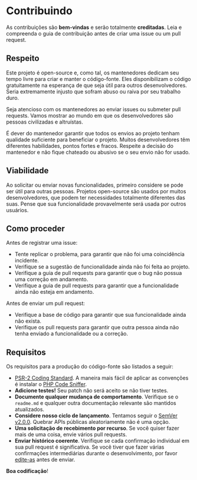 # Contribuindo

As contribuições são **bem-vindas** e serão totalmente **creditadas**.
Leia e compreenda o guia de contribuição antes de criar uma issue ou um pull request.

## Respeito

Este projeto é open-source e, como tal, os mantenedores dedicam seu tempo livre para criar e manter 
o código-fonte. Eles disponibilizam o código gratuitamente na esperança de que seja útil para outros 
desenvolvedores. Seria extremamente injusto que sofram abuso ou raiva por seu trabalho duro.

Seja atencioso com os mantenedores ao enviar issues ou submeter pull requests. Vamos mostrar ao
mundo em que os desenvolvedores são pessoas civilizadas e altruístas.

É dever do mantenedor garantir que todos os envios ao projeto tenham qualidade suficiente para 
beneficiar o projeto. Muitos desenvolvedores têm diferentes habilidades, pontos fortes e fracos. 
Respeite a decisão do mantenedor e não fique chateado ou abusivo se o seu envio não for usado.

## Viabilidade

Ao solicitar ou enviar novas funcionalidades, primeiro considere se pode ser útil para outras pessoas. 
Projetos open-source são usados ​​por muitos desenvolvedores, que podem ter necessidades totalmente 
diferentes das suas. Pense que sua funcionalidade provavelmente será usada por outros usuários.

## Como proceder

Antes de registrar uma issue:

- Tente replicar o problema, para garantir que não foi uma coincidência incidente.
- Verifique se a sugestão de funcionalidade ainda não foi feita ao projeto.
- Verifique a guia de pull requests para garantir que o bug não possua uma correção em andamento.
- Verifique a guia de pull requests para garantir que a funcionalidade ainda não esteja em andamento.

Antes de enviar um pull request:

- Verifique a base de código para garantir que sua funcionalidade ainda não exista.
- Verifique os pull requests para garantir que outra pessoa ainda não tenha enviado a funcionalidade ou a correção.

## Requisitos

Os requisitos para a produção do código-fonte são listados a seguir:

- [PSR-2 Coding Standard](https://github.com/php-fig/fig-standards/blob/master/accepted/PSR-2-coding-style-guide.md). A maneira mais fácil de aplicar as convenções é instalar o [PHP Code Sniffer](http://pear.php.net/package/PHP_CodeSniffer).
- **Adicione testes!** Seu patch não será aceito se não tiver testes.
- **Documente qualquer mudança de comportamento**. Verifique se o `readme.md` e qualquer outra documentação relevante são mantidos atualizados.
- **Considere nosso ciclo de lançamento**. Tentamos seguir o [SemVer v2.0.0](http://semver.org/). Quebrar APIs públicas aleatoriamente não é uma opção.
- **Uma solicitação de recebimento por recurso**. Se você quiser fazer mais de uma coisa, envie vários pull requests.
- **Enviar histórico coerente**. Verifique se cada confirmação individual em sua pull request é significativa. Se você tiver que fazer várias confirmações intermediárias durante o desenvolvimento, por favor [edite-as](http://www.git-scm.com/book/en/v2/Git-Tools-Rewriting-History#Changing-Multiple-Commit-Messages) antes de enviar.

**Boa codificação**!

